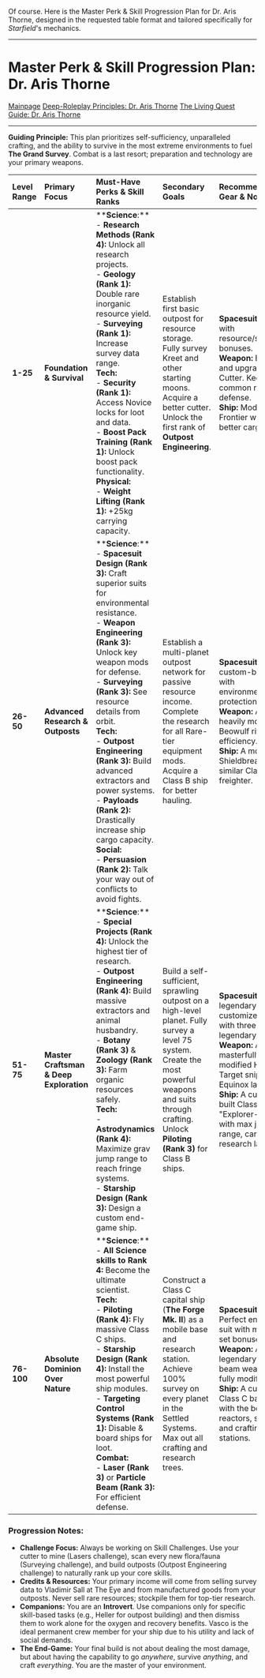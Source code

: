 Of course. Here is the Master Perk & Skill Progression Plan for Dr. Aris Thorne, designed in the requested table format and tailored specifically for *Starfield*'s mechanics.

***

# Master Perk & Skill Progression Plan: Dr. Aris Thorne

[Mainpage](README.md)
[Deep-Roleplay Principles: Dr. Aris Thorne](deep_roleplay.md) 
[The Living Quest Guide: Dr. Aris Thorne](quest_guide.md)

---

**Guiding Principle:** This plan prioritizes self-sufficiency, unparalleled crafting, and the ability to survive in the most extreme environments to fuel **The Grand Survey**. Combat is a last resort; preparation and technology are your primary weapons.

| Level Range | Primary Focus | Must-Have Perks & Skill Ranks | Secondary Goals | Recommended Gear & Notes |
| :--- | :--- | :--- | :--- | :--- |
| **1-25** | **Foundation & Survival** | ****Science**:**<br> - **Research Methods (Rank 4):** Unlock all research projects.<br> - **Geology (Rank 1):** Double rare inorganic resource yield.<br> - **Surveying (Rank 1):** Increase survey data range.<br>**Tech:**<br> - **Security (Rank 1):** Access Novice locks for loot and data.<br> - **Boost Pack Training (Rank 1):** Unlock boost pack functionality.<br>**Physical:**<br> - **Weight Lifting (Rank 1):** +25kg carrying capacity. | Establish first basic outpost for resource storage. Fully survey Kreet and other starting moons. Acquire a better cutter. Unlock the first rank of **Outpost Engineering**. | **Spacesuit:** Any with resource/scanning bonuses.<br>**Weapon:** Equip and upgrade the Cutter. Keep a common rifle for defense.<br>**Ship:** Modify the Frontier with a better cargo hold. |
| **26-50** | **Advanced Research & Outposts** | ****Science**:**<br> - **Spacesuit Design (Rank 3):** Craft superior suits for environmental resistance.<br> - **Weapon Engineering (Rank 3):** Unlock key weapon mods for defense.<br> - **Surveying (Rank 3):** See resource details from orbit.<br>**Tech:**<br> - **Outpost Engineering (Rank 3):** Build advanced extractors and power systems.<br> - **Payloads (Rank 2):** Drastically increase ship cargo capacity.<br>**Social:**<br> - **Persuasion (Rank 2):** Talk your way out of conflicts to avoid fights. | Establish a multi-planet outpost network for passive resource income. Complete the research for all Rare-tier equipment mods. Acquire a Class B ship for better hauling. | **Spacesuit:** A custom-built suit with environmental protection.<br>**Weapon:** A heavily modified Beowulf rifle for efficiency.<br>**Ship:** A modified Shieldbreaker or similar Class B freighter. |
| **51-75** | **Master Craftsman & Deep Exploration** | ****Science**:**<br> - **Special Projects (Rank 4):** Unlock the highest tier of research.<br> - **Outpost Engineering (Rank 4):** Build massive extractors and animal husbandry.<br> - **Botany (Rank 3)** & **Zoology (Rank 3):** Farm organic resources safely.<br>**Tech:**<br> - **Astrodynamics (Rank 4):** Maximize grav jump range to reach fringe systems.<br> - **Starship Design (Rank 3):** Design a custom end-game ship. | Build a self-sufficient, sprawling outpost on a high-level planet. Fully survey a level 75 system. Create the most powerful weapons and suits through crafting. Unlock **Piloting (Rank 3)** for Class B ships. | **Spacesuit:** A legendary, fully customized suit with three legendary effects.<br>**Weapon:** A masterfully modified Hard Target sniper or Equinox laser rifle.<br>**Ship:** A custom-built Class B "Explorer-Carrier" with max jump range, cargo, and research labs. |
| **76-100** | **Absolute Dominion Over Nature** | ****Science**:**<br> - **All Science skills to Rank 4:** Become the ultimate scientist.<br>**Tech:**<br> - **Piloting (Rank 4):** Fly massive Class C ships.<br> - **Starship Design (Rank 4):** Install the most powerful ship modules.<br> - **Targeting Control Systems (Rank 1):** Disable & board ships for loot.<br>**Combat:**<br> - **Laser (Rank 3)** or **Particle Beam (Rank 3):** For efficient defense. | Construct a Class C capital ship (**The Forge Mk. II**) as a mobile base and research station. Achieve 100% survey on every planet in the Settled Systems. Max out all crafting and research trees. | **Spacesuit:** Perfect end-game suit with matched set bonuses.<br>**Weapon:** A legendary particle beam weapon, fully modified.<br>**Ship:** A custom Class C battleship with the best reactors, shields, and crafting stations. |

### Progression Notes:
*   **Challenge Focus:** Always be working on Skill Challenges. Use your cutter to mine (Lasers challenge), scan every new flora/fauna (Surveying challenge), and build outposts (Outpost Engineering challenge) to naturally rank up your core skills.
*   **Credits & Resources:** Your primary income will come from selling survey data to Vladimir Sall at The Eye and from manufactured goods from your outposts. Never sell rare resources; stockpile them for top-tier research.
*   **Companions:** You are an **Introvert**. Use companions only for specific skill-based tasks (e.g., Heller for outpost building) and then dismiss them to work alone for the oxygen and recovery benefits. Vasco is the ideal permanent crew member for your ship due to his utility and lack of social demands.
*   **The End-Game:** Your final build is not about dealing the most damage, but about having the capability to go *anywhere*, survive *anything*, and craft *everything*. You are the master of your environment.
